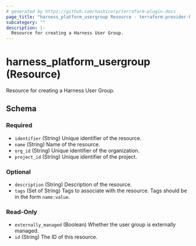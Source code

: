```yaml
---
# generated by https://github.com/hashicorp/terraform-plugin-docs
page_title: "harness_platform_usergroup Resource - terraform-provider-harness"
subcategory: ""
description: |-
  Resource for creating a Harness User Group.
---
```


# harness_platform_usergroup (Resource)

Resource for creating a Harness User Group.



<!-- schema generated by tfplugindocs -->
## Schema

### Required

- `identifier` (String) Unique identifier of the resource.
- `name` (String) Name of the resource.
- `org_id` (String) Unique identifier of the organization.
- `project_id` (String) Unique identifier of the project.

### Optional

- `description` (String) Description of the resource.
- `tags` (Set of String) Tags to associate with the resource. Tags should be in the form `name:value`.

### Read-Only

- `externally_managed` (Boolean) Whether the user group is externally managed.
- `id` (String) The ID of this resource.


